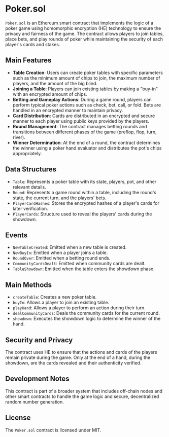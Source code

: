 # Poker.sol

`Poker.sol` is an Ethereum smart contract that implements the logic of a poker game using homomorphic encryption (HE) technology to ensure the privacy and fairness of the game. The contract allows players to join tables, place bets, and play rounds of poker while maintaining the security of each player's cards and stakes.

## Main Features

- **Table Creation**: Users can create poker tables with specific parameters such as the minimum amount of chips to join, the maximum number of players, and the amount of the big blind.
- **Joining a Table**: Players can join existing tables by making a "buy-in" with an encrypted amount of chips.
- **Betting and Gameplay Actions**: During a game round, players can perform typical poker actions such as check, bet, call, or fold. Bets are handled in an encrypted manner to maintain privacy.
- **Card Distribution**: Cards are distributed in an encrypted and secure manner to each player using public keys provided by the players.
- **Round Management**: The contract manages betting rounds and transitions between different phases of the game (preflop, flop, turn, river).
- **Winner Determination**: At the end of a round, the contract determines the winner using a poker hand evaluator and distributes the pot's chips appropriately.

## Data Structures

- `Table`: Represents a poker table with its state, players, pot, and other relevant details.
- `Round`: Represents a game round within a table, including the round's state, the current turn, and the players' bets.
- `PlayerCardHashes`: Stores the encrypted hashes of a player's cards for later verification.
- `PlayerCards`: Structure used to reveal the players' cards during the showdown.

## Events

- `NewTableCreated`: Emitted when a new table is created.
- `NewBuyIn`: Emitted when a player joins a table.
- `RoundOver`: Emitted when a betting round ends.
- `CommunityCardsDealt`: Emitted when community cards are dealt.
- `TableShowdown`: Emitted when the table enters the showdown phase.

## Main Methods

- `createTable`: Creates a new poker table.
- `buyIn`: Allows a player to join an existing table.
- `playHand`: Allows a player to perform an action during their turn.
- `dealCommunityCards`: Deals the community cards for the current round.
- `showdown`: Executes the showdown logic to determine the winner of the hand.

## Security and Privacy

The contract uses HE to ensure that the actions and cards of the players remain private during the game. Only at the end of a hand, during the showdown, are the cards revealed and their authenticity verified.

## Development Notes

This contract is part of a broader system that includes off-chain nodes and other smart contracts to handle the game logic and secure, decentralized random number generation.

## License

The `Poker.sol` contract is licensed under MIT.
